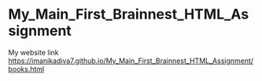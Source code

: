 # My_Main_First_Brainnest_HTML_Assignment

My website link https://imanikadiva7.github.io/My_Main_First_Brainnest_HTML_Assignment/books.html
